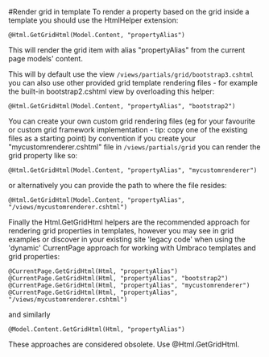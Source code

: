 #Render grid in template
To render a property based on the grid inside a template you should use the HtmlHelper extension:

    @Html.GetGridHtml(Model.Content, "propertyAlias")

This will render the grid item with alias "propertyAlias" from the current page models' content.

This will by default use the view `/views/partials/grid/bootstrap3.cshtml` you can also use other provided grid template rendering files - for example the built-in bootstrap2.cshtml view by overloading this helper: 

    @Html.GetGridHtml(Model.Content, "propertyAlias", "bootstrap2")

You can create your own custom grid rendering files (eg for your favourite or custom grid framework implementation - tip: copy one of the existing files as a starting point)
 by convention if you create your "mycustomrenderer.cshtml" file in `/views/partials/grid` you can render the grid property like so:

    @Html.GetGridHtml(Model.Content, "propertyAlias", "mycustomrenderer")

or alternatively you can provide the path to where the file resides:

    @Html.GetGridHtml(Model.Content, "propertyAlias", "/views/mycustomrenderer.cshtml")

Finally the Html.GetGridHtml helpers are the recommended approach for rendering grid properties in templates, however you may see in grid examples or discover in your existing site 'legacy code' when using the 'dynamic' CurrentPage approach for working with Umbraco templates and grid properties:
   
    @CurrentPage.GetGridHtml(Html, "propertyAlias")
    @CurrentPage.GetGridHtml(Html, "propertyAlias", "bootstrap2")
    @CurrentPage.GetGridHtml(Html, "propertyAlias", "mycustomrenderer")
    @CurrentPage.GetGridHtml(Html, "propertyAlias", "/views/mycustomrenderer.cshtml")

and similarly 

    @Model.Content.GetGridHtml(Html, "propertyAlias")

These approaches are considered obsolete. Use @Html.GetGridHtml.